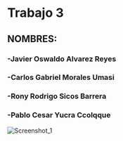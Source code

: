 # Trabajo 3

## NOMBRES:
### -Javier Oswaldo Alvarez Reyes
### -Carlos Gabriel Morales Umasi
### -Rony Rodrigo Sicos Barrera
### -Pablo Cesar Yucra Ccolqque

![Screenshot_1](https://user-images.githubusercontent.com/40539959/192430863-076c8473-63a8-476b-9543-c217e473deb7.png)
